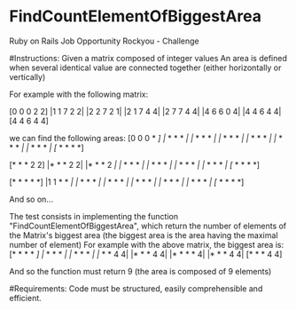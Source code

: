 # FindCountElementOfBiggestArea
Ruby on Rails Job Opportunity Rockyou - Challenge

#Instructions:
Given a matrix composed of integer values
An area is defined when several identical value are connected together (either horizontally or vertically)

For example with the following matrix:

[0 0 0 2 2]
|1 1 7 2 2|
|2 2 7 2 1|
|2 1 7 4 4|
|2 7 7 4 4|
|4 6 6 0 4|
|4 4 6 4 4|
[4 4 6 4 4]

we can find the following areas:
[0 0 0 * *]
|* * * * *|
|* * * * *|
|* * * * *|
|* * * * *|
|* * * * *|
|* * * * *|
[* * * * *]

[* * * 2 2]
|* * * 2 2|
|* * * 2 *|
|* * * * *|
|* * * * *|
|* * * * *|
|* * * * *|
[* * * * *]

[* * * * *]
|1 1 * * *|
|* * * * *|
|* * * * *|
|* * * * *|
|* * * * *|
|* * * * *|
[* * * * *]

And so on...

The test consists in implementing the function "FindCountElementOfBiggestArea", which return the number of elements of the Matrix's biggest area (the biggest area is the area having the maximal number of element)
For example with the above matrix, the biggest area is:
[* * * * *]
|* * * * *|
|* * * * *|
|* * * 4 4|
|* * * 4 4|
|* * * * 4|
|* * * 4 4|
[* * * 4 4]

And so the function must return 9 (the area is composed of 9 elements)

#Requirements:
Code must be structured, easily comprehensible and efficient.
